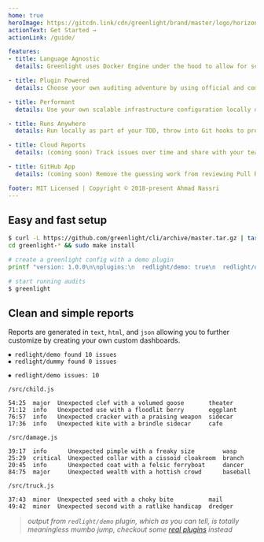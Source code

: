 ```yaml
---
home: true
heroImage: https://gitcdn.link/cdn/greenlight/brand/master/logo/horizontal.svg
actionText: Get Started →
actionLink: /guide/

features:
- title: Language Agnostic
  details: Greenlight uses Docker Engine under the hood to allow for scalable operations and language agnostic plugins.

- title: Plugin Powered
  details: Choose your own auditing adventure by using official and community created plugins, as well as your own custom private plugins.

- title: Performant
  details: Use your own scalable infrastructure configuration locally or in the cloud, with tools such as Docker Swarm to run audits in parallel.

- title: Runs Anywhere
  details: Run locally as part of your TDD, throw into Git hooks to prevent mistakes, or run as part of your CI/CD platform for ultimate gating of team mistakes.

- title: Cloud Reports
  details: (coming soon) Track issues over time and share with your team through a simple and easy to use Dashboard.

- title: GitHub App
  details: (coming soon) Remove the guessing work from reviewing Pull Requests, provide a helpful and detailed change requests for contributors.

footer: MIT Licensed | Copyright © 2018-present Ahmad Nassri
---
```


## Easy and fast setup

```bash
$ curl -L https://github.com/greenlight/cli/archive/master.tar.gz | tar xvz
cd greenlight-* && sudo make install

# create a greenlight config with a demo plugin
printf "version: 1.0.0\n\nplugins:\n  redlight/demo: true\n  redlight/dummy: true" > greenlight.yml

# start running audits
$ greenlight
```

## Clean and simple reports

Reports are generated in `text`, `html`, and `json` allowing you to further customize by creating your own custom dashboards.

```plain
⏺ redlight/demo found 10 issues
⏺ redlight/dummy found 0 issues

⏺ redlight/demo issues: 10

/src/child.js

54:25  major  Unexpected clef with a volumed goose       theater
71:12  info   Unexpected use with a floodlit berry       eggplant
76:57  info   Unexpected cracker with a praising weapon  sidecar
17:36  info   Unexpected kite with a brindle sidecar     cafe

/src/damage.js

39:17  info      Unexpected pimple with a freaky size        wasp
25:29  critical  Unexpected collar with a cissoid cloakroom  branch
20:45  info      Unexpected coat with a felsic ferryboat     dancer
84:75  major     Unexpected wealth with a hottish crowd      baseball

/src/truck.js

37:43  minor  Unexpected seed with a choky bite          mail
49:42  minor  Unexpected second with a ratlike handicap  dredger
```

> _output from `redlight/demo` plugin, which as you can tell, is totally meaningless mumbo jump, checkout some [real plugins](/plugins/) instead_
